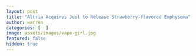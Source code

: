 ```yaml
---
layout: post
title: "Altria Acquires Juul to Release Strawberry-flavored Emphysema"
author: warren
categories: [  ]
image: assets/images/vape-girl.jpg
featured: false
hidden: true
---
```


